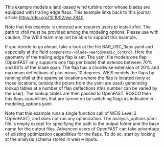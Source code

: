 This example models a land-based wind turbine rotor whose blades are equipped with trailing edge flaps. This example links back to this journal article  https://doi.org/10.1002/we.2840

Note that this example is untested and requires users to install xfoil. The path to xfoil must be provided among the modeling options. Please use with caution.  The WEIS team may not be able to support this example.

If you decide to go ahead, take a look at the file BAR_USC_flaps.yaml and especially at the field `components->blade->aerodynamic_control`. Here the geometry of the trailing edge flap is set. The yaml file models one flap (OpenFAST only supports one flap per blade) that extends between 70% and 80% of the blade span. The flap has a chordwise extension of 20% and maximum deflections of plus minus 10 degrees. WEIS models the flaps by running xfoil at the spanwise locations where the flap is located (only at those locations, outside the polars from the yaml are used) generating lookup tables at a number of flap deflections (this number can be varied by the user). The lookup tables are then passed to OpenFAST. ROSCO then has flaps capabilities that are turned on by switching flags as indicated in modeling_options.yaml.

Note that this example runs a single function call of WEIS Level 3 (OpenFAST), and does not run any optimization. The analysis_options.yaml file is empty except for specifying the path to the output folder and the base name for the output files. 
Advanced users of OpenFAST can take advantage of existing optimization capabilities for the flaps. To do so, start by looking at the analysis schema stored in weis->inputs.

